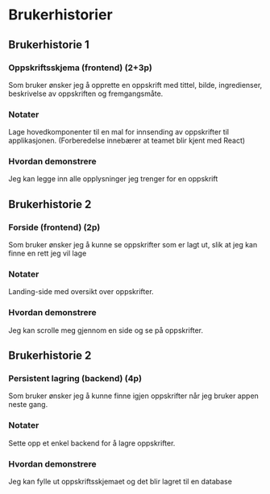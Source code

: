 # Brukerhistorier

## Brukerhistorie 1
### Oppskriftsskjema (frontend) (2+3p)
Som bruker ønsker jeg å opprette en oppskrift med tittel, bilde, ingredienser, beskrivelse av oppskriften og fremgangsmåte. 
### Notater
Lage hovedkomponenter til en mal for innsending av oppskrifter til applikasjonen. (Forberedelse innebærer at teamet blir kjent med React)
### Hvordan demonstrere
Jeg kan legge inn alle opplysninger jeg trenger for en oppskrift

## Brukerhistorie 2
### Forside (frontend) (2p)
Som bruker ønsker jeg å kunne se oppskrifter som er lagt ut, slik at jeg kan finne en rett jeg vil lage
### Notater
Landing-side med oversikt over oppskrifter.
### Hvordan demonstrere
Jeg kan scrolle meg gjennom en side og se på oppskrifter.

## Brukerhistorie 2
### Persistent lagring (backend) (4p)
Som bruker ønsker jeg å kunne finne igjen oppskrifter når jeg bruker appen neste gang.
### Notater
Sette opp et enkel backend for å lagre oppskrifter. 
### Hvordan demonstrere
Jeg kan fylle ut oppskriftsskjemaet og det blir lagret til en database
